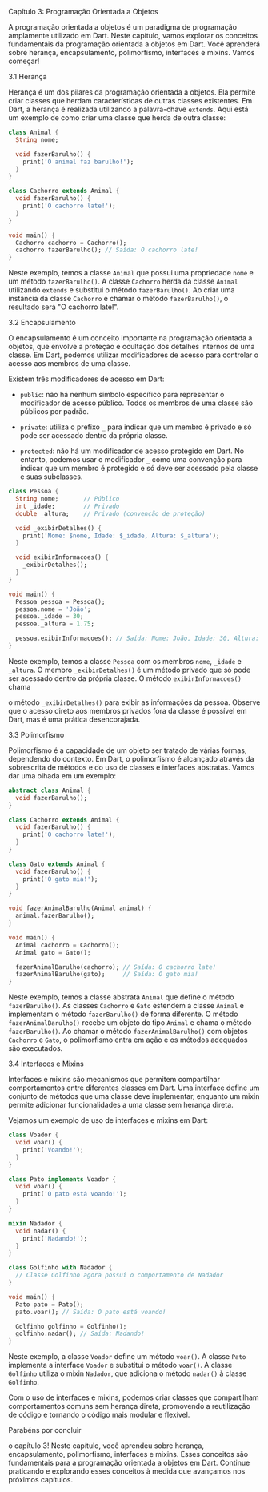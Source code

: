 Capítulo 3: Programação Orientada a Objetos

A programação orientada a objetos é um paradigma de programação amplamente utilizado em Dart. Neste capítulo, vamos explorar os conceitos fundamentais da programação orientada a objetos em Dart. Você aprenderá sobre herança, encapsulamento, polimorfismo, interfaces e mixins. Vamos começar!

3.1 Herança

Herança é um dos pilares da programação orientada a objetos. Ela permite criar classes que herdam características de outras classes existentes. Em Dart, a herança é realizada utilizando a palavra-chave `extends`. Aqui está um exemplo de como criar uma classe que herda de outra classe:

```dart
class Animal {
  String nome;

  void fazerBarulho() {
    print('O animal faz barulho!');
  }
}

class Cachorro extends Animal {
  void fazerBarulho() {
    print('O cachorro late!');
  }
}

void main() {
  Cachorro cachorro = Cachorro();
  cachorro.fazerBarulho(); // Saída: O cachorro late!
}
```

Neste exemplo, temos a classe `Animal` que possui uma propriedade `nome` e um método `fazerBarulho()`. A classe `Cachorro` herda da classe `Animal` utilizando `extends` e substitui o método `fazerBarulho()`. Ao criar uma instância da classe `Cachorro` e chamar o método `fazerBarulho()`, o resultado será "O cachorro late!".

3.2 Encapsulamento

O encapsulamento é um conceito importante na programação orientada a objetos, que envolve a proteção e ocultação dos detalhes internos de uma classe. Em Dart, podemos utilizar modificadores de acesso para controlar o acesso aos membros de uma classe.

Existem três modificadores de acesso em Dart:

- `public`: não há nenhum símbolo específico para representar o modificador de acesso público. Todos os membros de uma classe são públicos por padrão.

- `private`: utiliza o prefixo `_` para indicar que um membro é privado e só pode ser acessado dentro da própria classe.

- `protected`: não há um modificador de acesso protegido em Dart. No entanto, podemos usar o modificador `_` como uma convenção para indicar que um membro é protegido e só deve ser acessado pela classe e suas subclasses.

```dart
class Pessoa {
  String nome;       // Público
  int _idade;        // Privado
  double _altura;    // Privado (convenção de proteção)

  void _exibirDetalhes() {
    print('Nome: $nome, Idade: $_idade, Altura: $_altura');
  }

  void exibirInformacoes() {
    _exibirDetalhes();
  }
}

void main() {
  Pessoa pessoa = Pessoa();
  pessoa.nome = 'João';
  pessoa._idade = 30;
  pessoa._altura = 1.75;

  pessoa.exibirInformacoes(); // Saída: Nome: João, Idade: 30, Altura: 1.75
}
```

Neste exemplo, temos a classe `Pessoa` com os membros `nome`, `_idade` e `_altura`. O membro `_exibirDetalhes()` é um método privado que só pode ser acessado dentro da própria classe. O método `exibirInformacoes()` chama

 o método `_exibirDetalhes()` para exibir as informações da pessoa. Observe que o acesso direto aos membros privados fora da classe é possível em Dart, mas é uma prática desencorajada.

3.3 Polimorfismo

Polimorfismo é a capacidade de um objeto ser tratado de várias formas, dependendo do contexto. Em Dart, o polimorfismo é alcançado através da sobrescrita de métodos e do uso de classes e interfaces abstratas. Vamos dar uma olhada em um exemplo:

```dart
abstract class Animal {
  void fazerBarulho();
}

class Cachorro extends Animal {
  void fazerBarulho() {
    print('O cachorro late!');
  }
}

class Gato extends Animal {
  void fazerBarulho() {
    print('O gato mia!');
  }
}

void fazerAnimalBarulho(Animal animal) {
  animal.fazerBarulho();
}

void main() {
  Animal cachorro = Cachorro();
  Animal gato = Gato();

  fazerAnimalBarulho(cachorro); // Saída: O cachorro late!
  fazerAnimalBarulho(gato);     // Saída: O gato mia!
}
```

Neste exemplo, temos a classe abstrata `Animal` que define o método `fazerBarulho()`. As classes `Cachorro` e `Gato` estendem a classe `Animal` e implementam o método `fazerBarulho()` de forma diferente. O método `fazerAnimalBarulho()` recebe um objeto do tipo `Animal` e chama o método `fazerBarulho()`. Ao chamar o método `fazerAnimalBarulho()` com objetos `Cachorro` e `Gato`, o polimorfismo entra em ação e os métodos adequados são executados.

3.4 Interfaces e Mixins

Interfaces e mixins são mecanismos que permitem compartilhar comportamentos entre diferentes classes em Dart. Uma interface define um conjunto de métodos que uma classe deve implementar, enquanto um mixin permite adicionar funcionalidades a uma classe sem herança direta.

Vejamos um exemplo de uso de interfaces e mixins em Dart:

```dart
class Voador {
  void voar() {
    print('Voando!');
  }
}

class Pato implements Voador {
  void voar() {
    print('O pato está voando!');
  }
}

mixin Nadador {
  void nadar() {
    print('Nadando!');
  }
}

class Golfinho with Nadador {
  // Classe Golfinho agora possui o comportamento de Nadador
}

void main() {
  Pato pato = Pato();
  pato.voar(); // Saída: O pato está voando!

  Golfinho golfinho = Golfinho();
  golfinho.nadar(); // Saída: Nadando!
}
```

Neste exemplo, a classe `Voador` define um método `voar()`. A classe `Pato` implementa a interface `Voador` e substitui o método `voar()`. A classe `Golfinho` utiliza o mixin `Nadador`, que adiciona o método `nadar()` à classe `Golfinho`.

Com o uso de interfaces e mixins, podemos criar classes que compartilham comportamentos comuns sem herança direta, promovendo a reutilização de código e tornando o código mais modular e flexível.

Parabéns por concluir

 o capítulo 3! Neste capítulo, você aprendeu sobre herança, encapsulamento, polimorfismo, interfaces e mixins. Esses conceitos são fundamentais para a programação orientada a objetos em Dart. Continue praticando e explorando esses conceitos à medida que avançamos nos próximos capítulos.